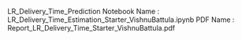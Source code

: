 LR_Delivery_Time_Prediction
Notebook Name : LR_Delivery_Time_Estimation_Starter_VishnuBattula.ipynb
PDF Name : Report_LR_Delivery_Time_Starter_VishnuBattula.pdf
